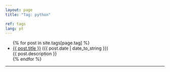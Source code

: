 ```yaml
---
layout: page
title: "Tag: python"

ref: tags
lang: pt
---
```


<div class="post">
<ul>
{% for post in site.tags[page.tag] %}
  <li><a href="{{ post.url }}">{{ post.title }}</a> ({{ post.date | date_to_string }})<br>
    {{ post.description }}
  </li>
{% endfor %}
</ul>
</div>
<hr>